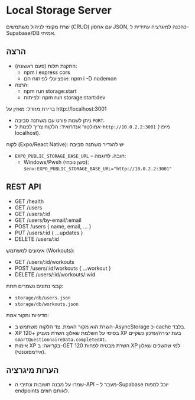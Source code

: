 # Local Storage Server

שרת מקומי לניהול משתמשים (CRUD) עם אחסון JSON, כהכנה למיגרציה עתידית ל-Supabase/DB אמיתי.

## הרצה

- התקנת תלות (פעם ראשונה):
  - npm i express cors
  - אופציונלי לפיתוח חם: npm i -D nodemon
- הרצה:
  - npm run storage:start
  - לפיתוח: npm run storage:start:dev

ברירת מחדל: מאזין על http://localhost:3001

- ניתן לשנות פורט עם משתנה סביבה `PORT`.
- אמולטור אנדרואיד: הלקוח צריך לפנות ל-`http://10.0.2.2:3001` (מיפוי localhost).

לקוח (Expo/React Native): יש להגדיר משתנה סביבה

- `EXPO_PUBLIC_STORAGE_BASE_URL` – חובה. לדוגמה:
  - Windows/Pwsh (סשן נוכחי): `$env:EXPO_PUBLIC_STORAGE_BASE_URL="http://10.0.2.2:3001"`

## REST API

- GET /health
- GET /users
- GET /users/:id
- GET /users/by-email/:email
- POST /users { name, email, ... }
- PUT /users/:id { ...updates }
- DELETE /users/:id

אימונים למשתמש (Workouts):

- GET /users/:id/workouts
- POST /users/:id/workouts { ...workout }
- DELETE /users/:id/workouts/:wid

קבצי נתונים נשמרים תחת:

- `storage/db/users.json`
- `storage/db/workouts.json`

מדיניות ומקור אמת:

- השרת הוא מקור האמת. צד הלקוח משתמש ב-AsyncStorage כ-cache בלבד.
- XP בסיסי על השלמת שאלון: השרת מעניק +120 XP בעת יצירה/עדכון כשקיים `smartQuestionnaireData.completedAt`.
- אימות XP בקריאה: ב-GET השרת מבטיח לפחות 120 XP למי שהשלים שאלון (אידמפוטנטי).

## הערות מיגרציה

- שמרו על מבנה תשובות ונתיבי ה-API – מעבר ל-Supabase יוכל למפות endpoints לאותם חוזים.
